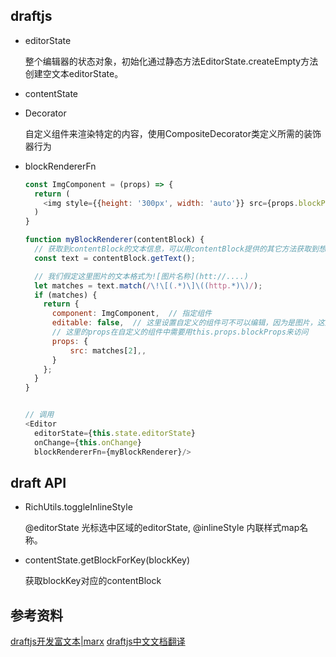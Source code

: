 ## draftjs

* editorState

  整个编辑器的状态对象，初始化通过静态方法EditorState.createEmpty方法创建空文本editorState。

* contentState

* Decorator

  自定义组件来渲染特定的内容，使用CompositeDecorator类定义所需的装饰器行为

* blockRendererFn

  ```js
  const ImgComponent = (props) => {
    return (
      <img style={{height: '300px', width: 'auto'}} src={props.blockProps.src} alt="图片"/>
    )
  }

  function myBlockRenderer(contentBlock) {
    // 获取到contentBlock的文本信息，可以用contentBlock提供的其它方法获取到想要使用的信息
    const text = contentBlock.getText();

    // 我们假定这里图片的文本格式为![图片名称](htt://....)
    let matches = text.match(/\!\[(.*)\]\((http.*)\)/);
    if (matches) {
      return {
        component: ImgComponent,  // 指定组件
        editable: false,  // 这里设置自定义的组件可不可以编辑，因为是图片，这里选择不可编辑
        // 这里的props在自定义的组件中需要用this.props.blockProps来访问
        props: {
            src: matches[2],,
        }
      };
    }
  }


  // 调用
  <Editor
    editorState={this.state.editorState}
    onChange={this.onChange}
    blockRendererFn={myBlockRenderer}/>
  ```

## draft API

* RichUtils.toggleInlineStyle

  @editorState 光标选中区域的editorState, @inlineStyle 内联样式map名称。

* contentState.getBlockForKey(blockKey)

  获取blockKey对应的contentBlock


## 参考资料

[draftjs开发富文本|marx](https://marxjiao.com/2017/08/14/use-draft-js/)
[draftjs中文文档翻译](http://seejs.me/draft-js-cn/docs/apican-kao/richutils.html)